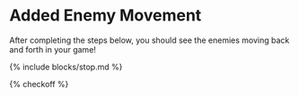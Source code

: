 # Added Enemy Movement

After completing the steps below, you should see the enemies moving back and forth in your game!

{% include blocks/stop.md %}

{% checkoff %}
